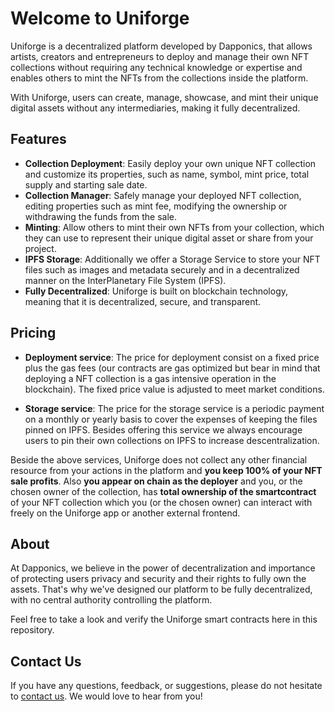 # Welcome to Uniforge

Uniforge is a decentralized platform developed by Dapponics, that allows artists, creators and entrepreneurs to deploy and manage their own NFT collections without requiring any technical knowledge or expertise and enables others to mint the NFTs from the collections inside the platform. 

With Uniforge, users can create, manage, showcase, and mint their unique digital assets without any intermediaries, making it fully decentralized.

## Features
-   **Collection Deployment**: Easily deploy your own unique NFT collection and customize its properties, such as name, symbol, mint price, total supply and starting sale date.
-   **Collection Manager**: Safely manage your deployed NFT collection, editing properties such as mint fee, modifying the ownership or withdrawing the funds from the sale.
-   **Minting**: Allow others to mint their own NFTs from your collection, which they can use to represent their unique digital asset or share from your project.
-   **IPFS Storage**: Additionally we offer a Storage Service to store your NFT files such as images and metadata securely and in a decentralized manner on the InterPlanetary File System (IPFS).
-   **Fully Decentralized**: Uniforge is built on blockchain technology, meaning that it is decentralized, secure, and transparent.

## Pricing
-   **Deployment service**: The price for deployment consist on a fixed price plus the gas fees (our contracts are gas optimized but bear in mind that deploying a NFT collection is a gas intensive operation in the blockchain). The fixed price value is adjusted to meet market conditions.

-   **Storage service**: The price for the storage service is a periodic payment on a monthly or yearly basis to cover the expenses of keeping the files pinned on IPFS. Besides offering this service we always encourage users to pin their own collections on IPFS to increase descentralization.

Beside the above services, Uniforge does not collect any other financial resource from your actions in the platform and **you keep 100% of your NFT sale profits**.
Also **you appear on chain as the deployer** and you, or the chosen owner of the collection, has **total ownership of the smartcontract** of your NFT collection which you (or the chosen owner) can interact with freely on the Uniforge app or another external frontend.

## About
At Dapponics, we believe in the power of decentralization and importance of protecting users privacy and security and their rights to fully own the assets. That's why we've designed our platform to be fully decentralized, with no central authority controlling the platform.

Feel free to take a look and verify the Uniforge smart contracts here in this repository.

## Contact Us
If you have any questions, feedback, or suggestions, please do not hesitate to [contact us](https://dapponics.io/). We would love to hear from you!
